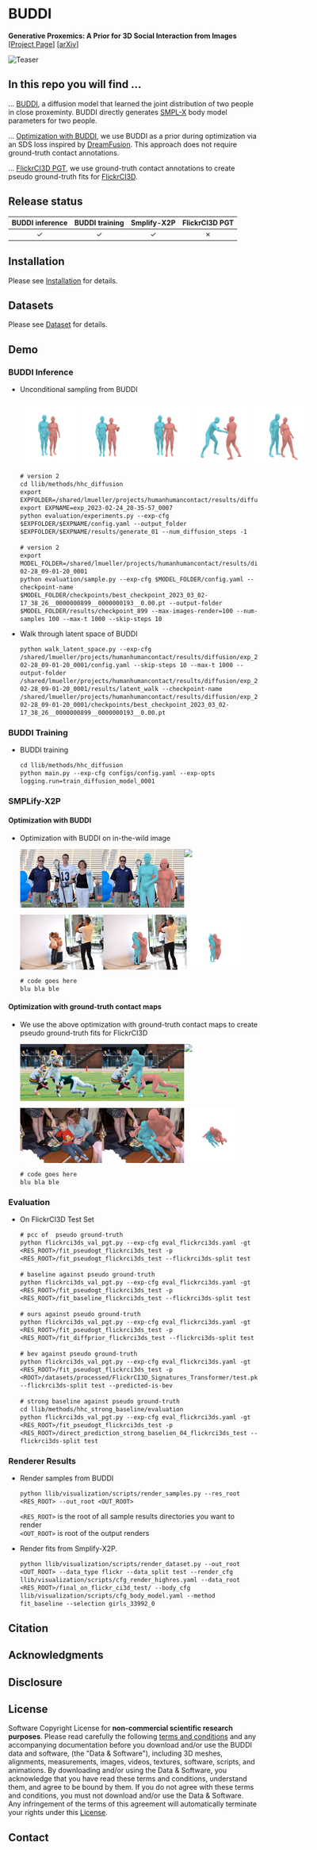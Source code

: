 # BUDDI
<b> Generative Proxemics: A Prior for 3D Social Interaction from Images </b>\
[[Project Page](some.url)] [[arXiv](some.url)]

![Teaser](documentation/images/teaser.png)



## In this repo you will find ...

... [BUDDI](#buddi-inference), a diffusion model that learned the joint distribution of two people in close proxeminty. BUDDI directly generates [SMPL-X](https://smpl-x.is.tue.mpg.de) body model parameters for two people.

... [Optimization with BUDDI](#optimization-with-buddi), we use BUDDI as a prior during optimization via an SDS loss inspired by [DreamFusion](https://arxiv.org/pdf/2209.14988.pdf). This approach does not require ground-truth contact annotations.

... [FlickrCI3D PGT](#optimization-with-ground-truth-contact-maps), we use ground-truth contact annotations to create pseudo ground-truth fits for [FlickrCI3D](https://ci3d.imar.ro).

## Release status

| BUDDI inference | BUDDI training | Smplify-X2P | FlickrCI3D PGT |
| :----: | :----: | :----: | :----: |
| &check; | &check;  | &check; | &cross; |


## Installation
Please see [Installation](./documentation/INSTALL.md) for details. 

## Datasets
Please see [Dataset](./documentation/DATA.md) for details.

## Demo 

### BUDDI Inference

- Unconditional sampling from BUDDI

    <p style="display:flex">
    <img src="documentation/gifs/00005.gif" alt="Demo BUDDI" width="150" height="150" style="margin:-20px 0px 0px 0px ;clip-path:inset(20px 0px 0px 0px)"/>
    <img src="documentation/gifs/00009.gif" alt="Demo BUDDI" width="150" height="150" style="margin:-20px 0px 0px 0px ;clip-path:inset(20px 0px 0px 0px)"/>
    <img src="documentation/gifs/00020.gif" alt="Demo BUDDI" width="150" height="150" style="margin:-20px 0px 0px 0px ;clip-path:inset(20px 0px 0px 0px)"/>
    <img src="documentation/gifs/00035.gif" alt="Demo BUDDI" width="150" height="150" style="margin:-20px 0px 0px 0px ;clip-path:inset(20px 0px 0px 0px)"/>
    <img src="documentation/gifs/00042.gif" alt="Demo BUDDI" width="150" height="150" style="margin:-20px 0px 0px 0px ;clip-path:inset(20px 0px 0px 0px)"/>
    </p>

    ```
    # version 2
    cd llib/methods/hhc_diffusion
    export EXPFOLDER=/shared/lmueller/projects/humanhumancontact/results/diffusion
    export EXPNAME=exp_2023-02-24_20-35-57_0007
    python evaluation/experiments.py --exp-cfg $EXPFOLDER/$EXPNAME/config.yaml --output_folder $EXPFOLDER/$EXPNAME/results/generate_01 --num_diffusion_steps -1

    # version 2
    export MODEL_FOLDER=/shared/lmueller/projects/humanhumancontact/results/diffusion/exp_2023-02-28_09-01-20_0001
    python evaluation/sample.py --exp-cfg $MODEL_FOLDER/config.yaml --checkpoint-name $MODEL_FOLDER/checkpoints/best_checkpoint_2023_03_02-17_38_26__0000000899__0000000193__0.00.pt --output-folder $MODEL_FOLDER/results/checkpoint_899 --max-images-render=100 --num-samples 100 --max-t 1000 --skip-steps 10
    ```

- Walk through latent space of BUDDI 
    ```
    python walk_latent_space.py --exp-cfg /shared/lmueller/projects/humanhumancontact/results/diffusion/exp_2023-02-28_09-01-20_0001/config.yaml --skip-steps 10 --max-t 1000 --output-folder /shared/lmueller/projects/humanhumancontact/results/diffusion/exp_2023-02-28_09-01-20_0001/results/latent_walk --checkpoint-name /shared/lmueller/projects/humanhumancontact/results/diffusion/exp_2023-02-28_09-01-20_0001/checkpoints/best_checkpoint_2023_03_02-17_38_26__0000000899__0000000193__0.00.pt
    ```

### BUDDI Training

- BUDDI training 
    ```
    cd llib/methods/hhc_diffusion
    python main.py --exp-cfg configs/config.yaml --exp-opts logging.run=train_diffusion_model_0001
    ```

### SMPLify-X2P

#### Optimization with BUDDI

- Optimization with BUDDI on in-the-wild image
    
    <p style="display:flex">
    <img src="documentation/images/boys_37601.png" alt="Demo Smplify-X2D" height=34.5% width=34.5%/>
    <img src="documentation/images/boys_37601_0_src.png" alt="Demo Smplify-X2D" height=34.5% width=34.5%/>
    <img src="documentation/images/boys_37601_0.gif" width=24%>
    </p>
    <p style="display:flex">
    <img src="documentation/images/college_232334.png" alt="Demo Smplify-X2D" height=35% width=35%/>
    <img src="documentation/images/college_232334_0_src.png" alt="Demo Smplify-X2D" height=35% width=35%/>
    <img src="documentation/images/college_232334_0.gif" width=23%>
    </p>
   
    ```
    # code goes here
    blu bla ble
    ```

#### Optimization with ground-truth contact maps

- We use the above optimization with ground-truth contact maps to create pseudo ground-truth fits for FlickrCI3D
    <p style="display:flex">
    <img src="documentation/images/pseudogt/college_294257.png" alt="Demo Smplify-X2D" height=34.5% width=34.5%/>
    <img src="documentation/images/pseudogt/college_294257_0_src.png" alt="Demo Smplify-X2D" height=34.5% width=34.5%/>
    <img src="documentation/images/pseudogt/college_294257_0.gif" width=23%>
    </p>
    <p style="display:flex">
    <img src="documentation/images/pseudogt/friends_185443.png" alt="Demo Smplify-X2D" height=34.5% width=34.5%/>
    <img src="documentation/images/pseudogt/friends_185443_0_src.png" alt="Demo Smplify-X2D" height=34.5% width=34.5%/>
    <img src="documentation/images/pseudogt/friends_185443_0.gif" width=23%>
    </p>

    ```
    # code goes here
    blu bla ble
    ```

### Evaluation 
- On FlickrCI3D Test Set
    ```
    # pcc of  pseudo ground-truth
    python flickrci3ds_val_pgt.py --exp-cfg eval_flickrci3ds.yaml -gt <RES_ROOT>/fit_pseudogt_flickrci3ds_test -p <RES_ROOT>/fit_pseudogt_flickrci3ds_test --flickrci3ds-split test

    # baseline against pseudo ground-truth
    python flickrci3ds_val_pgt.py --exp-cfg eval_flickrci3ds.yaml -gt <RES_ROOT>/fit_pseudogt_flickrci3ds_test -p <RES_ROOT>/fit_baseline_flickrci3ds_test --flickrci3ds-split test

    # ours against pseudo ground-truth
    python flickrci3ds_val_pgt.py --exp-cfg eval_flickrci3ds.yaml -gt <RES_ROOT>/fit_pseudogt_flickrci3ds_test -p <RES_ROOT>/fit_diffprior_flickrci3ds_test --flickrci3ds-split test

    # bev against pseudo ground-truth
    python flickrci3ds_val_pgt.py --exp-cfg eval_flickrci3ds.yaml -gt <RES_ROOT>/fit_pseudogt_flickrci3ds_test -p <ROOT>/datasets/processed/FlickrCI3D_Signatures_Transformer/test.pkl --flickrci3ds-split test --predicted-is-bev

    # strong baseline against pseudo ground-truth
    cd llib/methods/hhc_strong_baseline/evaluation
    python flickrci3ds_val_pgt.py --exp-cfg eval_flickrci3ds.yaml -gt <RES_ROOT>/fit_pseudogt_flickrci3ds_test -p <RES_ROOT>/direct_prediction_strong_baselien_04_flickrci3ds_test --flickrci3ds-split test
    ```

### Renderer Results

- Render samples from BUDDI
    ```
    python llib/visualization/scripts/render_samples.py --res_root <RES_ROOT> --out_root <OUT_ROOT>
    ```
    `<RES_ROOT>` is the root of all sample results directories you want to render \
    `<OUT_ROOT>` is root of the output renders


- Render fits from Smplify-X2P.
    ```
    python llib/visualization/scripts/render_dataset.py --out_root <OUT_ROOT> --data_type flickr --data_split test --render_cfg llib/visualization/scripts/cfg_render_highres.yaml --data_root <RES_ROOT>/final_on_flickr_ci3d_test/ --body_cfg llib/visualization/scripts/cfg_body_model.yaml --method fit_baseline --selection girls_33992_0
    ```


## Citation


## Acknowledgments


## Disclosure


## License
Software Copyright License for **non-commercial scientific research purposes**. Please read carefully the following [terms and conditions](./LICENSE) and any accompanying documentation before you download and/or use the BUDDI data and software, (the "Data & Software"), including 3D meshes, alignments, measurements, images, videos, textures, software, scripts, and animations. By downloading and/or using the Data & Software, you acknowledge that you have read these terms and conditions, understand them, and agree to be bound by them. If you do not agree with these terms and conditions, you must not download and/or use the Data & Software. Any infringement of the terms of this agreement will automatically terminate your rights under this [License](./LICENSE).

## Contact
